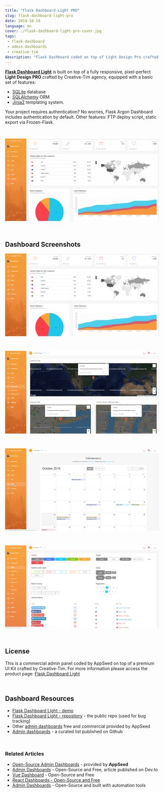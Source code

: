```yaml
---
title: "Flask Dashboard Light PRO"
slug: flask-dashboard-light-pro
date: 2019-10-19
language: en
cover: ./flask-dashboard-light-pro-cover.jpg
tags:
 - flask-dashboard
 - admin-dashboards
 - creative-tim
description: "Flask Dashboard coded on top of Light Design Pro crafted by Creative-Tim."
---
```


**[Flask Dashboard Light](https://appseed.us/admin-dashboards/flask-dashboard-light-pro)** is built on top of a fully responsive, pixel-perfect **Light  Design PRO** crafted by Creative-Tim agency, equipped with a basic set of features: 

- [SQLite](https://www.sqlite.org/index.html) database 
- [SQLAlchemy](https://flask-sqlalchemy.palletsprojects.com/en/2.x/) ORM
- [Jinja2](http://jinja.pocoo.org/docs/2.10/) templating system. 

Your project requires authentication? No worries, Flask Argon Dashboard includes authentication by default. 
Other features: FTP deploy script, static export via Frozen-Flask.

<br />

[![Flask Dashboard Light - Gif animated intro.](https://raw.githubusercontent.com/app-generator/static/master/products/flask-dashboard-light-pro-intro.gif)](https://www.youtube.com/watch?v=Z34np6FaXoc "Flask Dashboard Light")

<br />

## Dashboard Screenshots

![Flask Dashboard Light Pro - App Screen.](https://raw.githubusercontent.com/app-generator/static/master/products/flask-dashboard-light-pro-screen.png)

<br />

![Flask Dashboard Light Pro - App Screen.](https://raw.githubusercontent.com/app-generator/static/master/products/flask-dashboard-light-pro-screen-2.png)

<br />

![Flask Dashboard Light Pro - App Screen.](https://raw.githubusercontent.com/app-generator/static/master/products/flask-dashboard-light-pro-screen-1.png)

<br />

![Flask Dashboard Light Pro - App Screen.](https://raw.githubusercontent.com/app-generator/static/master/products/flask-dashboard-light-pro-screen-3.png)

<br />

## License

This is a commercial admin panel coded by AppSeed on top of a premium UI Kit crafted by Creative-Tim.
For more information please access the product page: [Flask Dashboard Light](https://appseed.us/admin-dashboards/flask-dashboard-light-pro) 

<br />

## Dashboard Resources

- [Flask Dashboard Light - demo](https://flask-dashboard-light-pro.appseed.us/) 
- [Flask Dashboard Light - repository](https://github.com/app-generator/flask-dashboard-light-pro) - the public repo (used for bug tracking) 
- Other [admin dashboards](https://appseed.us/admin-dashboards) free and commercial provided by AppSeed   
- [Admin dashboards](https://appseed.us/admin-dashboards) - a curated list published on Github  

<br />

### Related Articles

- [Open-Source Admin Dashboards](https://appseed.us/admin-dashboards/open-source) - provided by **AppSeed**
- [Admin Dashboards](https://dev.to/sm0ke/admin-dashboards-open-source-and-free-4aep) - Open-Source and Free, article published on Dev.to
- [Vue Dashboard](https://dev.to/sm0ke/vue-dashboard-open-source-apps-1gd1) - Open-Source and Free
- [React Dashboards - Open-Source and Free](https://dev.to/sm0ke/react-dashboards-open-source-apps-1c7j)
- [Admin Dashboards](https://blog.appseed.us/admin-dashboards-open-source-built-with-automation-tools/) - Open-Source and built with automation tools
